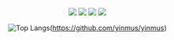 <div align="center">
    <img src="https://rule34.xxx/counter/0.gif"/>
    <img src="https://rule34.xxx/counter/6.gif"/>
    <img src="https://rule34.xxx/counter/3.gif"/>
    <img src="https://rule34.xxx/counter/9.gif"/>
        
![Top Langs](https://github-readme-stats.vercel.app/api/top-langs/?username=yinmus&layout=compact)(https://github.com/yinmus/yinmus)
</div>
